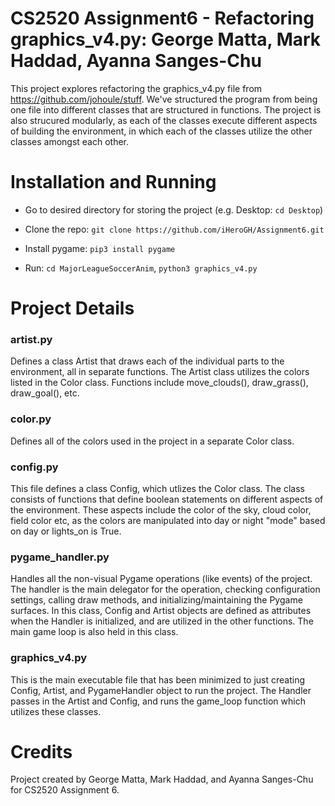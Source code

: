 # CS2520 Assignment6 - Refactoring graphics_v4.py: George Matta, Mark Haddad, Ayanna Sanges-Chu
This project explores refactoring the graphics_v4.py file from https://github.com/johoule/stuff. We've structured the program from being one file
into different classes that are structured in functions. The project is also strucured modularly, as each of the classes execute different aspects of
building the environment, in which each of the classes utilize the other classes amongst each other.

# Installation and Running
- Go to desired directory for storing the project (e.g. Desktop: `cd Desktop`)

- Clone the repo: `git clone https://github.com/iHeroGH/Assignment6.git`

- Install pygame: `pip3 install pygame`

- Run: `cd MajorLeagueSoccerAnim`, `python3 graphics_v4.py`

# Project Details
### artist.py
Defines a class Artist that draws each of the individual parts to the environment, all in separate functions. The Artist class utilizes
the colors listed in the Color class. Functions include move_clouds(), draw_grass(), draw_goal(), etc.

### color.py
Defines all of the colors used in the project in a separate Color class.

### config.py
This file defines a class Config, which utlizes the Color class. The class consists of functions that define boolean statements on different aspects of the environment.
These aspects include the color of the sky, cloud color, field color etc, as the colors are manipulated into day or night "mode" based on day or lights_on is True.

### pygame_handler.py
Handles all the non-visual Pygame operations (like events) of the project.
The handler is the main delegator for the operation, checking configuration 
settings, calling draw methods, and initializing/maintaining the Pygame surfaces. 
In this class, Config and Artist objects are defined as attributes when the Handler is initialized, and are utilized in the other functions.
The main game loop is also held in this class.

### graphics_v4.py
This is the main executable file that has been minimized to just creating Config, Artist, and PygameHandler object to run the project. The Handler passes in
the Artist and Config, and runs the game_loop function which utilizes these classes.

# Credits
Project created by George Matta, Mark Haddad, and Ayanna Sanges-Chu for CS2520 Assignment 6.

